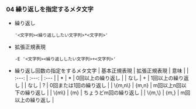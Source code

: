 ### 04 繰り返しを指定するメタ文字
- 繰り返し
  ```
  '<文字列><繰り返ししたい文字列>*<文字列>'
  ```

- 拡張正規表現
  ```
  -E '<文字列><繰り返ししたい文字列>+<文字列>'
  ```

- 繰り返し回数の指定をするメタ文字
  | 基本正規表現 | 拡張正規表現 | 意味 |
  | :---: | :---: | :--- |
  | * | * | 0回以上の繰り返し |
  | なし | + | 1回以上の繰り返し |
  | なし | ? | 0回または1回の繰り返し |
  | \\{m,n\\} | {m,n} | m回以上n回以下の繰り返し |
  | \\{m\\} | {m} | ちょうどm回の繰り返し |
  | \\{m,\\} | {m,} | m回以上の繰り返し |
